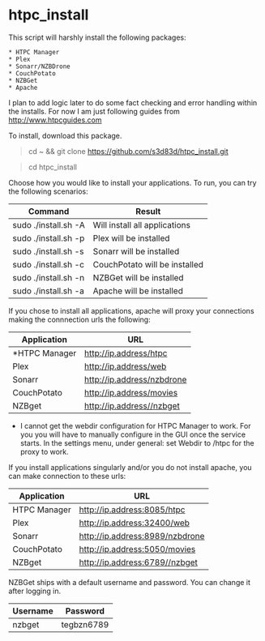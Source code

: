 # htpc_install

This script will harshly install the following packages:

    * HTPC Manager
    * Plex
    * Sonarr/NZBDrone
    * CouchPotato
    * NZBGet
    * Apache

I plan to add logic later to do some fact checking and error handling within the installs.
For now I am just following guides from http://www.htpcguides.com

To install, download this package.
> cd ~ && git clone https://github.com/s3d83d/htpc_install.git

> cd htpc_install

Choose how you would like to install your applications.
To run, you can try the following scenarios:

| Command | Result |
| ------- | ------ |
| sudo ./install.sh -A | Will install all applications |
| sudo ./install.sh -p | Plex will be installed |
| sudo ./install.sh -s | Sonarr will be installed |
| sudo ./install.sh -c | CouchPotato will be installed |
| sudo ./install.sh -n | NZBGet will be installed |
| sudo ./install.sh -a | Apache will be installed |

If you chose to install all applications, apache will proxy your connections making the connnection urls the following:

| Application | URL |
| ----------- | --- |
| *HTPC Manager | http://ip.address/htpc |
| Plex | http://ip.address/web |
| Sonarr | http://ip.address/nzbdrone |
| CouchPotato | http://ip.address/movies |
| NZBget | http://ip.address//nzbget |

* I cannot get the webdir configuration for HTPC Manager to work. For you you will have to manually configure in the GUI once the service starts. In the settings menu, under general: set Webdir to /htpc for the proxy to work.

If you install applications singularly and/or you do not install apache, you can make connection to these urls:

| Application | URL |
| ----------- | --- |
| HTPC Manager | http://ip.address:8085/htpc |
| Plex | http://ip.address:32400/web |
| Sonarr | http://ip.address:8989/nzbdrone |
| CouchPotato | http://ip.address:5050/movies |
| NZBget | http://ip.address:6789//nzbget |

NZBGet ships with a default username and password. You can change it after logging in.

| Username | Password |
| -------- | -------- |
| nzbget | tegbzn6789 |

